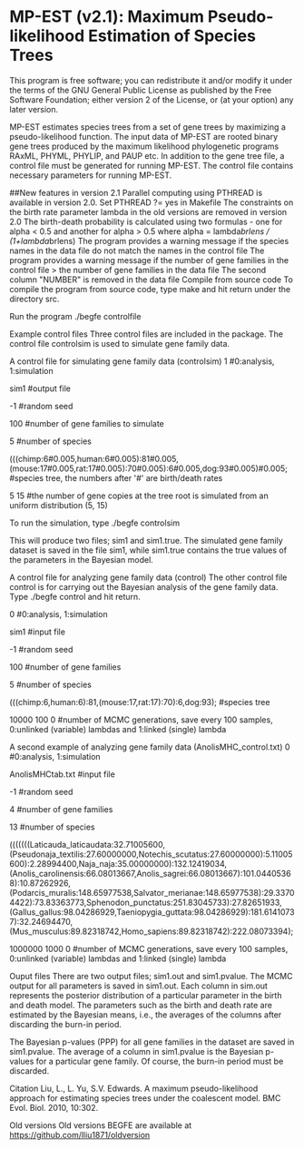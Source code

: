 # MP-EST (v2.1): Maximum Pseudo-likelihood Estimation of Species Trees
This program is free software; you can redistribute it and/or modify it under the terms of the GNU General Public License as published by the Free Software Foundation; either version 2 of the License, or (at your option) any later version.

MP-EST estimates species trees from a set of gene trees by maximizing a pseudo-likelihood function. The input data of MP-EST are rooted binary gene trees produced by the maximum likelihood phylogenetic programs RAxML, PHYML, PHYLIP, and PAUP etc. In addition to the gene tree file, a control file must be generated for running MP-EST. The control file contains necessary parameters for running MP-EST.

##New features in version 2.1
Parallel computing using PTHREAD is available in version 2.0. Set PTHREAD ?= yes in Makefile
The constraints on the birth rate parameter lambda in the old versions are removed in version 2.0
The birth-death probability is calculated using two formulas - one for alpha < 0.5 and another for alpha > 0.5 where alpha = lambda*brlens / (1+lambda*brlens)
The program provides a warning message if the species names in the data file do not match the names in the control file
The program provides a warning message if the number of gene families in the control file > the number of gene families in the data file
The second column "NUMBER" is removed in the data file
Compile from source code
To compile the program from source code, type make and hit return under the directory src.

Run the program
./begfe controlfile

Example control files
Three control files are included in the package. The control file controlsim is used to simulate gene family data.

A control file for simulating gene family data (controlsim)
1 #0:analysis, 1:simulation

sim1 #output file

-1 #random seed

100 #number of gene families to simulate

5 #number of species

(((chimp:6#0.005,human:6#0.005):81#0.005,(mouse:17#0.005,rat:17#0.005):70#0.005):6#0.005,dog:93#0.005)#0.005; #species tree, the numbers after '#' are birth/death rates

5 15 #the number of gene copies at the tree root is simulated from an uniform distribution (5, 15)

To run the simulation, type ./begfe controlsim

This will produce two files; sim1 and sim1.true. The simulated gene family dataset is saved in the file sim1, while sim1.true contains the true values of the parameters in the Bayesian model.

A control file for analyzing gene family data (control)
The other control file control is for carrying out the Bayesian analysis of the gene family data. Type ./begfe control and hit return.

0 #0:analysis, 1:simulation

sim1 #input file

-1 #random seed

100 #number of gene families

5 #number of species

(((chimp:6,human:6):81,(mouse:17,rat:17):70):6,dog:93); #species tree

10000 100 0 #number of MCMC generations, save every 100 samples, 0:unlinked (variable) lambdas and 1:linked (single) lambda

A second example of analyzing gene family data (AnolisMHC_control.txt)
0 #0:analysis, 1:simulation

AnolisMHCtab.txt #input file

-1 #random seed

4 #number of gene families

13 #number of species

(((((((Laticauda_laticaudata:32.71005600,(Pseudonaja_textilis:27.60000000,Notechis_scutatus:27.60000000):5.11005600):2.28994400,Naja_naja:35.00000000):132.12419034,(Anolis_carolinensis:66.08013667,Anolis_sagrei:66.08013667):101.04405368):10.87262926,(Podarcis_muralis:148.65977538,Salvator_merianae:148.65977538):29.33704422):73.83363773,Sphenodon_punctatus:251.83045733):27.82651933,(Gallus_gallus:98.04286929,Taeniopygia_guttata:98.04286929):181.61410737):32.24694470,(Mus_musculus:89.82318742,Homo_sapiens:89.82318742):222.08073394);

1000000 1000 0 #number of MCMC generations, save every 100 samples, 0:unlinked (variable) lambdas and 1:linked (single) lambda

Ouput files
There are two output files; sim1.out and sim1.pvalue. The MCMC output for all parameters is saved in sim1.out. Each column in sim.out represents the posterior distribution of a particular parameter in the birth and death model. The parameters such as the birth and death rate are estimated by the Bayesian means, i.e., the averages of the columns after discarding the burn-in period.

The Bayesian p-values (PPP) for all gene families in the dataset are saved in sim1.pvalue. The average of a column in sim1.pvalue is the Bayesian p-values for a particular gene family. Of course, the burn-in period must be discarded.

Citation
Liu, L., L. Yu, S.V. Edwards. A maximum pseudo-likelihood approach for estimating species trees under the coalescent model. BMC Evol. Biol. 2010, 10:302.


Old versions
Old versions BEGFE are available at https://github.com/lliu1871/oldversion
